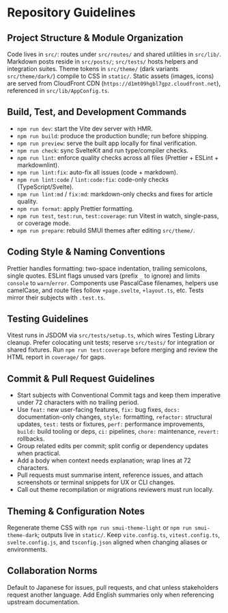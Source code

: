 # Repository Guidelines

## Project Structure & Module Organization

Code lives in `src/`: routes under `src/routes/` and shared utilities in `src/lib/`. Markdown posts reside in `src/posts/`; `src/tests/` hosts helpers and integration suites. Theme tokens in `src/theme/` (dark variants `src/theme/dark/`) compile to CSS in `static/`. Static assets (images, icons) are served from CloudFront CDN (`https://d1mt09hgbl7gpz.cloudfront.net`), referenced in `src/lib/AppConfig.ts`.

## Build, Test, and Development Commands

- `npm run dev`: start the Vite dev server with HMR.
- `npm run build`: produce the production bundle; run before shipping.
- `npm run preview`: serve the built app locally for final verification.
- `npm run check`: sync SvelteKit and run type/compiler checks.
- `npm run lint`: enforce quality checks across all files (Prettier + ESLint + markdownlint).
- `npm run lint:fix`: auto-fix all issues (code + markdown).
- `npm run lint:code` / `lint:code:fix`: code-only checks (TypeScript/Svelte).
- `npm run lint:md` / `fix:md`: markdown-only checks and fixes for article quality.
- `npm run format`: apply Prettier formatting.
- `npm run test`, `test:run`, `test:coverage`: run Vitest in watch, single-pass, or coverage mode.
- `npm run prepare`: rebuild SMUI themes after editing `src/theme/`.

## Coding Style & Naming Conventions

Prettier handles formatting: two-space indentation, trailing semicolons, single quotes. ESLint flags unused vars (prefix `_` to ignore) and limits `console` to `warn`/`error`. Components use PascalCase filenames, helpers use camelCase, and route files follow `+page.svelte`, `+layout.ts`, etc. Tests mirror their subjects with `.test.ts`.

## Testing Guidelines

Vitest runs in JSDOM via `src/tests/setup.ts`, which wires Testing Library cleanup. Prefer colocating unit tests; reserve `src/tests/` for integration or shared fixtures. Run `npm run test:coverage` before merging and review the HTML report in `coverage/` for gaps.

## Commit & Pull Request Guidelines

- Start subjects with Conventional Commit tags and keep them imperative under 72 characters with no trailing period.
- Use `feat:` new user-facing features, `fix:` bug fixes, `docs:` documentation-only changes, `style:` formatting, `refactor:` structural updates, `test:` tests or fixtures, `perf:` performance improvements, `build:` build tooling or deps, `ci:` pipelines, `chore:` maintenance, `revert:` rollbacks.
- Group related edits per commit; split config or dependency updates when practical.
- Add a body when context needs explanation; wrap lines at 72 characters.
- Pull requests must summarise intent, reference issues, and attach screenshots or terminal snippets for UX or CLI changes.
- Call out theme recompilation or migrations reviewers must run locally.

## Theming & Configuration Notes

Regenerate theme CSS with `npm run smui-theme-light` or `npm run smui-theme-dark`; outputs live in `static/`. Keep `vite.config.ts`, `vitest.config.ts`, `svelte.config.js`, and `tsconfig.json` aligned when changing aliases or environments.

## Collaboration Norms

Default to Japanese for issues, pull requests, and chat unless stakeholders request another language. Add English summaries only when referencing upstream documentation.
